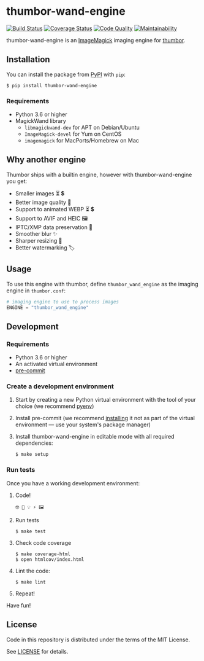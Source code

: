 # thumbor-wand-engine

[![Build Status][build-badge]][build-link] [![Coverage Status][codecov-badge]][codecov-link] [![Code Quality][codacy-badge]][codacy-link] [![Maintainability][codeclimate-badge]][codeclimate-link]

thumbor-wand-engine is an [ImageMagick][] imaging engine for [thumbor][].

## Installation

You can install the package from [PyPI][] with `pip`:

    $ pip install thumbor-wand-engine

### Requirements

-   Python 3.6 or higher
-   MagickWand library
    -   `libmagickwand-dev` for APT on Debian/Ubuntu
    -   `ImageMagick-devel` for Yum on CentOS
    -   `imagemagick` for MacPorts/Homebrew on Mac

## Why another engine

Thumbor ships with a builtin engine, however with thumbor-wand-engine you get:

-   Smaller images ⏳ 💲
-   Better image quality 🤩
-   Support to animated WEBP ⏳ 💲
-   Support to AVIF and HEIC 🖼
-   IPTC/XMP data preservation 📜
-   Smoother blur ✨
-   Sharper resizing 📐
-   Better watermarking 🏷

## Usage

To use this engine with thumbor, define `thumbor_wand_engine` as the imaging
engine in `thumbor.conf`:

```python
# imaging engine to use to process images
ENGINE = "thumbor_wand_engine"
```

## Development

### Requirements

-   Python 3.6 or higher
-   An activated virtual environment
-   [pre-commit][]

### Create a development environment

1.  Start by creating a new Python virtual environment with the tool of your
    choice (we recommend [pyenv][])

2.  Install pre-commit (we recommend [installing][pre-commit-install] it not as
    part of the virtual environment — use your system's package manager)

3.  Install thumbor-wand-engine in editable mode with all required dependencies:

        $ make setup

### Run tests

Once you have a working development environment:

1.  Code!

        🤓 🤔 💡 ⚡️ 🖼

2.  Run tests

        $ make test

3.  Check code coverage

        $ make coverage-html
        $ open htmlcov/index.html

4.  Lint the code:

        $ make lint

5.  Repeat!

Have fun!

## License

Code in this repository is distributed under the terms of the MIT License.

See [LICENSE][] for details.

[build-badge]: https://github.com/scorphus/thumbor-wand-engine/workflows/build/badge.svg
[build-link]: https://github.com/scorphus/thumbor-wand-engine/actions/workflows/build.yml
[codacy-badge]: https://app.codacy.com/project/badge/Grade/a09b9a77c55749dca1e9dde3edb7f808
[codacy-link]: https://www.codacy.com/gh/scorphus/thumbor-wand-engine/dashboard?utm_source=github.com&amp;utm_medium=referral&amp;utm_content=scorphus/thumbor-wand-engine&amp;utm_campaign=Badge_Grade
[codeclimate-badge]: https://api.codeclimate.com/v1/badges/1a6687203d55505d015d/maintainability
[codeclimate-link]: https://codeclimate.com/github/scorphus/thumbor-wand-engine/maintainability
[codecov-badge]: https://codecov.io/gh/scorphus/thumbor-wand-engine/branch/main/graph/badge.svg?token=DsYnnMtO6b
[codecov-link]: https://codecov.io/gh/scorphus/thumbor-wand-engine
[imagemagick]: https://imagemagick.org
[license]: LICENSE
[pre-commit-install]: https://pre-commit.com/#install
[pre-commit]: https://pre-commit.com
[pyenv]: https://github.com/pyenv/pyenv
[pypi]: https://pypi.python.org/pypi/wand_engine
[thumbor]: http://thumbor.org
